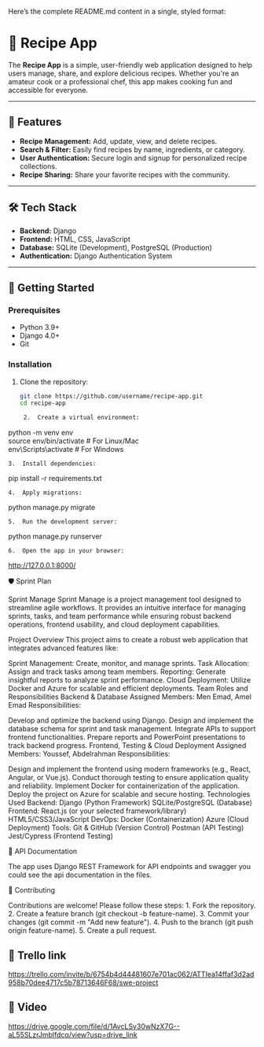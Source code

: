 Here’s the complete README.md content in a single, styled format:

# 🍴 Recipe App  

The **Recipe App** is a simple, user-friendly web application designed to help users manage, share, and explore delicious recipes. Whether you're an amateur cook or a professional chef, this app makes cooking fun and accessible for everyone.  

---

## 🌟 Features  

- **Recipe Management:** Add, update, view, and delete recipes.  
- **Search & Filter:** Easily find recipes by name, ingredients, or category.  
- **User Authentication:** Secure login and signup for personalized recipe collections.  
- **Recipe Sharing:** Share your favorite recipes with the community.  

---

## 🛠️ Tech Stack  

- **Backend:** Django  
- **Frontend:** HTML, CSS, JavaScript  
- **Database:** SQLite (Development), PostgreSQL (Production)  
- **Authentication:** Django Authentication System  

---

## 🚀 Getting Started  

### Prerequisites  

- Python 3.9+  
- Django 4.0+  
- Git  

### Installation  

1. Clone the repository:  
   ```bash  
   git clone https://github.com/username/recipe-app.git  
   cd recipe-app  

	2.	Create a virtual environment:

python -m venv env  
source env/bin/activate  # For Linux/Mac  
env\Scripts\activate     # For Windows  


	3.	Install dependencies:

pip install -r requirements.txt  


	4.	Apply migrations:

python manage.py migrate  


	5.	Run the development server:

python manage.py runserver  


	6.	Open the app in your browser:
http://127.0.0.1:8000/

🛡️ Sprint Plan

Sprint Manage
Sprint Manage is a project management tool designed to streamline agile workflows. It provides an intuitive interface for managing sprints, tasks, and team performance while ensuring robust backend operations, frontend usability, and cloud deployment capabilities.

Project Overview
This project aims to create a robust web application that integrates advanced features like:

Sprint Management: Create, monitor, and manage sprints.
Task Allocation: Assign and track tasks among team members.
Reporting: Generate insightful reports to analyze sprint performance.
Cloud Deployment: Utilize Docker and Azure for scalable and efficient deployments.
Team Roles and Responsibilities
Backend & Database
Assigned Members: Men Emad, Amel Emad
Responsibilities:

Develop and optimize the backend using Django.
Design and implement the database schema for sprint and task management.
Integrate APIs to support frontend functionalities.
Prepare reports and PowerPoint presentations to track backend progress.
Frontend, Testing & Cloud Deployment
Assigned Members: Youssef, Abdelrahman
Responsibilities:

Design and implement the frontend using modern frameworks (e.g., React, Angular, or Vue.js).
Conduct thorough testing to ensure application quality and reliability.
Implement Docker for containerization of the application.
Deploy the project on Azure for scalable and secure hosting.
Technologies Used
Backend:
Django (Python Framework)
SQLite/PostgreSQL (Database)
Frontend:
React.js (or your selected framework/library)
HTML5/CSS3/JavaScript
DevOps:
Docker (Containerization)
Azure (Cloud Deployment)
Tools:
Git & GitHub (Version Control)
Postman (API Testing)
Jest/Cypress (Frontend Testing)

📄 API Documentation

The app uses Django REST Framework for API endpoints and swagger you could see the api documentation in the files.

🤝 Contributing

Contributions are welcome! Please follow these steps:
	1.	Fork the repository.
	2.	Create a feature branch (git checkout -b feature-name).
	3.	Commit your changes (git commit -m "Add new feature").
	4.	Push to the branch (git push origin feature-name).
	5.	Create a pull request.


## 🌟 Trello link  


https://trello.com/invite/b/6754b4d44481607e701ac062/ATTIea14ffaf3d2ad958b70dee4717c5b78713646F68/swe-project



##  🎥 Video

https://drive.google.com/file/d/1AvcLSv30wNzX7G--aL55SLzrJmblfdcq/view?usp=drive_link
